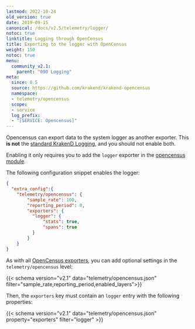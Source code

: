 ```yaml
---
lastmod: 2022-10-24
old_version: true
date: 2019-09-15
canonical: /docs/v2.5/telemetry/logger/
notoc: true
linktitle: Logging through OpenCensus
title: Exporting to the logger with OpenCensus
weight: 150
notoc: true
menu:
  community_v2.1:
    parent: "090 Logging"
meta:
  since: 0.5
  source: https://github.com/krakend/krakend-opencensus
  namespace:
  - telemetry/opencensus
  scope:
  - service
  log_prefix:
  - "[SERVICE: Opencensus]"
---
```

Opencensus can export data to the system logger as another exporter. This **is not** the [standard KrakenD Logging](/docs/v2.1/logging/), and you should not enable both.

Enabling it only requires you to add the `logger` exporter in the [opencensus module](/docs/v2.1/telemetry/opencensus/).

The following configuration snippet enables the logger:
```json
{
  "extra_config":{
    "telemetry/opencensus": {
        "sample_rate": 100,
        "reporting_period": 0,
        "exporters": {
          "logger": {
              "stats": true,
              "spans": true
          }
        }
    }
}
```

As with all [OpenCensus exporters](/docs/v2.1/telemetry/opencensus/), you can add optional settings in the `telemetry/opencensus` level:

{{< schema version="v2.1" data="telemetry/opencensus.json" filter="sample_rate,reporting_period,enabled_layers">}}

Then, the `exporters` key must contain an `logger` entry with the following properties:

{{< schema version="v2.1" data="telemetry/opencensus.json" property="exporters" filter="logger" >}}

